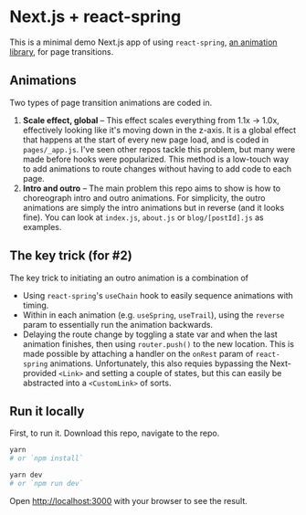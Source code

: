 # Next.js + react-spring

This is a minimal demo Next.js app of using `react-spring`, [an animation library](https://www.react-spring.io/), for page transitions.

## Animations
Two types of page transition animations are coded in.
1. **Scale effect, global** – This effect scales everything from 1.1x -> 1.0x, effectively looking like it's moving down in the z-axis. It is a global effect that happens at the start of every new page load, and is coded in `pages/_app.js`. I've seen other repos tackle this problem, but many were made before hooks were popularized. This method is a low-touch way to add animations to route changes without having to add code to each page.
2. **Intro and outro**  – The main problem this repo aims to show is how to choreograph intro and outro animations. For simplicity, the outro animations are simply the intro animations but in reverse (and it looks fine). You can look at `index.js`, `about.js` or `blog/[postId].js` as examples.

## The key trick (for #2)
The key trick to initiating an outro animation is a combination of 
* Using `react-spring`'s `useChain` hook to easily sequence animations with timing.
* Within in each animation (e.g. `useSpring`, `useTrail`), using the `reverse` param to essentially run the animation backwards.
* Delaying the route change by toggling a state var and when the last animation finishes, then using `router.push()` to the new location. This is made possible by attaching a handler on the `onRest` param of `react-spring` animations. Unfortunately, this also requies bypassing the Next-provided `<Link>` and setting a couple of states, but this can easily be abstracted into a `<CustomLink>` of sorts.

## Run it locally
First, to run it. Download this repo, navigate to the repo.

```bash
yarn
# or `npm install`

yarn dev
# or `npm run dev`
```

Open [http://localhost:3000](http://localhost:3000) with your browser to see the result.